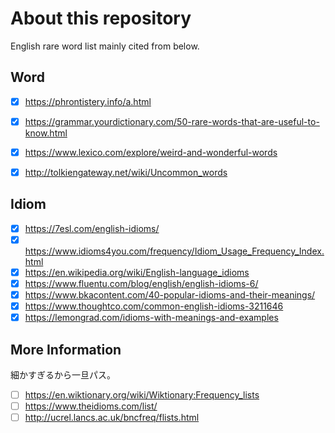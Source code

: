 # About this repository
English rare word list mainly cited from below.

## Word
- [x] https://phrontistery.info/a.html
- [x] https://grammar.yourdictionary.com/50-rare-words-that-are-useful-to-know.html
- [x] https://www.lexico.com/explore/weird-and-wonderful-words
- [x] http://tolkiengateway.net/wiki/Uncommon_words


## Idiom
- [x] https://7esl.com/english-idioms/
- [x] https://www.idioms4you.com/frequency/Idiom_Usage_Frequency_Index.html
- [x] https://en.wikipedia.org/wiki/English-language_idioms
- [x] https://www.fluentu.com/blog/english/english-idioms-6/
- [x] https://www.bkacontent.com/40-popular-idioms-and-their-meanings/
- [x] https://www.thoughtco.com/common-english-idioms-3211646
- [x] https://lemongrad.com/idioms-with-meanings-and-examples

## More Information
細かすぎるから一旦パス。
- [ ] https://en.wiktionary.org/wiki/Wiktionary:Frequency_lists
- [ ] https://www.theidioms.com/list/
- [ ] http://ucrel.lancs.ac.uk/bncfreq/flists.html
